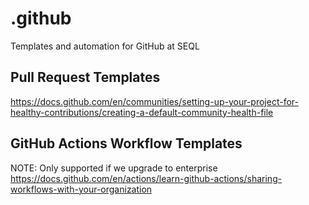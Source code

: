# .github

Templates and automation for GitHub at SEQL

## Pull Request Templates

<https://docs.github.com/en/communities/setting-up-your-project-for-healthy-contributions/creating-a-default-community-health-file>

## GitHub Actions Workflow Templates

NOTE: Only supported if we upgrade to enterprise
<https://docs.github.com/en/actions/learn-github-actions/sharing-workflows-with-your-organization>
